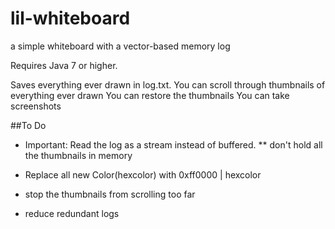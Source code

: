 # lil-whiteboard
a simple whiteboard with a vector-based memory log

Requires Java 7 or higher.

Saves everything ever drawn in log.txt.
You can scroll through thumbnails of everything ever drawn 
You can restore the thumbnails
You can take screenshots

##To Do
* Important: Read the log as a stream instead of buffered.
** don't hold all the thumbnails in memory

* Replace all new Color(hexcolor) with 0xff0000 | hexcolor
* stop the thumbnails from scrolling too far
* reduce redundant logs